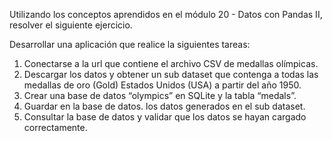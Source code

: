 Utilizando los conceptos aprendidos en el módulo 20 - Datos con Pandas II, resolver el siguiente ejercicio.

Desarrollar una aplicación que realice la siguientes tareas:

1. Conectarse a la url que contiene el archivo CSV de medallas olímpicas.
2. Descargar los datos y obtener un sub dataset que contenga a todas las medallas de oro (Gold) Estados Unidos (USA) a partir del año 1950.
3. Crear una base de datos “olympics” en SQLite y la tabla “medals”.
4. Guardar en la base de datos. los datos generados en el sub dataset.
5. Consultar la base de datos y validar que los datos se hayan cargado correctamente.
